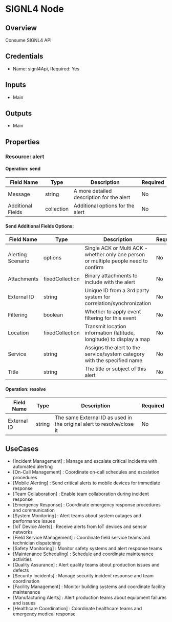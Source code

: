 # SIGNL4 Node

## Overview

Consume SIGNL4 API

## Credentials

- Name: signl4Api, Required: Yes

## Inputs

- Main

## Outputs

- Main

## Properties

### Resource: alert

#### Operation: send

| Field Name | Type | Description | Required |
|---|---|---|---|
| Message | string | A more detailed description for the alert | No |
| Additional Fields | collection | Additional options for the alert | No |

#### Send Additional Fields Options:

| Field Name | Type | Description | Required |
|---|---|---|---|
| Alerting Scenario | options | Single ACK or Multi ACK - whether only one person or multiple people need to confirm | No |
| Attachments | fixedCollection | Binary attachments to include with the alert | No |
| External ID | string | Unique ID from a 3rd party system for correlation/synchronization | No |
| Filtering | boolean | Whether to apply event filtering for this event | No |
| Location | fixedCollection | Transmit location information (latitude, longitude) to display a map | No |
| Service | string | Assigns the alert to the service/system category with the specified name | No |
| Title | string | The title or subject of this alert | No |

#### Operation: resolve

| Field Name | Type | Description | Required |
|---|---|---|---|
| External ID | string | The same External ID as used in the original alert to resolve/close it | No |

## UseCases

- [Incident Management] : Manage and escalate critical incidents with automated alerting
- [On-Call Management] : Coordinate on-call schedules and escalation procedures
- [Mobile Alerting] : Send critical alerts to mobile devices for immediate response
- [Team Collaboration] : Enable team collaboration during incident response
- [Emergency Response] : Coordinate emergency response procedures and communication
- [System Monitoring] : Alert teams about system outages and performance issues
- [IoT Device Alerts] : Receive alerts from IoT devices and sensor networks
- [Field Service Management] : Coordinate field service teams and technician dispatching
- [Safety Monitoring] : Monitor safety systems and alert response teams
- [Maintenance Scheduling] : Schedule and coordinate maintenance activities
- [Quality Assurance] : Alert quality teams about production issues and defects
- [Security Incidents] : Manage security incident response and team coordination
- [Facility Management] : Monitor building systems and coordinate facility maintenance
- [Manufacturing Alerts] : Alert production teams about equipment failures and issues
- [Healthcare Coordination] : Coordinate healthcare teams and emergency medical response

